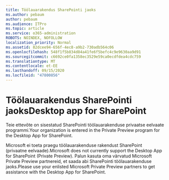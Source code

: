 ```yaml
---
title: Töölauarakendus SharePointi jaoks
ms.author: pebaum
author: pebaum
ms.audience: ITPro
ms.topic: article
ms.service: o365-administration
ROBOTS: NOINDEX, NOFOLLOW
localization_priority: Normal
ms.assetid: 82dcee94-656f-4ec8-a9b2-730adb564c06
ms.openlocfilehash: 548f1f5b834d84a41fe6f5befc4c9e9630aa9d91
ms.sourcegitcommit: c6692ce0fa1358ec3529e59ca0ecdfdea4cdc759
ms.translationtype: MT
ms.contentlocale: et-EE
ms.lasthandoff: 09/15/2020
ms.locfileid: "47800856"
---
```

# <a name="desktop-app-for-sharepoint"></a><span data-ttu-id="ef300-102">Töölauarakendus SharePointi jaoks</span><span class="sxs-lookup"><span data-stu-id="ef300-102">Desktop app for SharePoint</span></span>

<span data-ttu-id="ef300-103">Teie ettevõte on sisestatud SharePointi töölauarakenduse privaatse eelvaate programmi.</span><span class="sxs-lookup"><span data-stu-id="ef300-103">Your organization is entered in the Private Preview program for the Desktop App for SharePoint.</span></span>

<span data-ttu-id="ef300-104">Microsoft ei toeta praegu töölauarakenduse rakendust SharePoint (privaatne eelvaade).</span><span class="sxs-lookup"><span data-stu-id="ef300-104">Microsoft does not currently support the Desktop App for SharePoint (Private Preview).</span></span> <span data-ttu-id="ef300-105">Palun kasuta oma värvatud Microsoft Private Preview partnereid, et saada abi SharePointi töölauarakenduse jaoks.</span><span class="sxs-lookup"><span data-stu-id="ef300-105">Please use your enlisted Microsoft Private Preview partners to get assistance with the Desktop App for SharePoint.</span></span>

